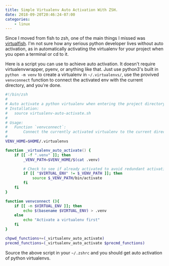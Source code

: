 ```yaml
---
title: Simple Virtualenv Auto Activation With ZSH.
date: 2018-09-20T20:46:24-07:00
categories:
    - linux
---
```


Since I moved from fish to zsh, one of the main things I missed was
[virtualfish](https://virtualfish.readthedocs.io/en/latest/). I'm not sure how any
serious python developer lives without auto activation, as in automatically
activating the virtualenv for your project when you open a terminal or cd to it.

Here is a script you can use to achieve auto activation. It doesn't require
virtualenvwrapper, pyenv, or anything like that. Just use python3's built in
`python -m venv` to create a virtualenv in `~/.virtualenvs/`, use the provived
`venvconnect` function to connect the activated env with the current directory,
and you're done.

```zsh
#!/bin/zsh
#
# Auto activate a python virtualenv when entering the project directory.
# Installation:
#   source virtualenv-auto-activate.sh
#
# Usage:
#   Function `venvconnect`:
#       Connect the currently activated virtualenv to the current directory.
#
VENV_HOME=$HOME/.virtualenvs

function _virtualenv_auto_activate() {
    if [[ -f ".venv" ]]; then
        _VENV_PATH=$VENV_HOME/$(cat .venv)

        # Check to see if already activated to avoid redundant activating
        if [[ "$VIRTUAL_ENV" != $_VENV_PATH ]]; then
            source $_VENV_PATH/bin/activate
        fi
    fi
}

function venvconnect (){
    if [[ -n $VIRTUAL_ENV ]]; then
        echo $(basename $VIRTUAL_ENV) > .venv
    else
        echo "Activate a virtualenv first"
    fi
}

chpwd_functions+=(_virtualenv_auto_activate)
precmd_functions=(_virtualenv_auto_activate $precmd_functions)
```

Source the above script in your `~/.zshrc` and you should get auto activation of
python virtualenvs.
<!--more-->
